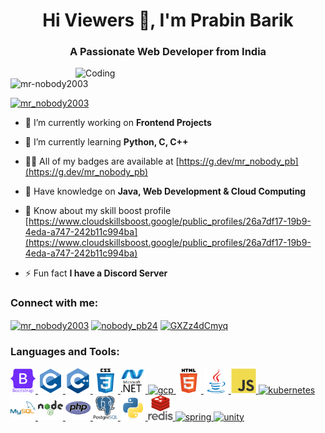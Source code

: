 <h1 align="center">Hi Viewers 👋, I'm Prabin Barik</h1>
<h3 align="center">A Passionate Web Developer from India</h3>
<img align="right" alt="Coding" width="400" src="https://images.unsplash.com/photo-1507238691740-187a5b1d37b8?ixlib=rb-1.2.1&ixid=MnwxMjA3fDB8MHxzZWFyY2h8M3x8d2ViJTIwZGV2ZWxvcGVyfGVufDB8fDB8fA%3D%3D&auto=format&fit=crop&w=500&q=60">

<p align="left"> <img src="https://komarev.com/ghpvc/?username=mr-nobody2003&label=Profile%20views&color=1483c8&style=flat" alt="mr-nobody2003" /> </p>

<p align="left"> <a href="https://twitter.com/mr_nobody2003" target="blank"><img src="https://img.shields.io/twitter/follow/mr_nobody2003?logo=twitter&style=for-the-badge" alt="mr_nobody2003" /></a> </p>

- 🔭 I’m currently working on **Frontend Projects**

- 🌱 I’m currently learning **Python, C, C++**

- 👨‍💻 All of my badges are available at [https://g.dev/mr_nobody_pb](https://g.dev/mr_nobody_pb)

- 💬 Have knowledge on **Java, Web Development & Cloud Computing**

- 📄 Know about my skill boost profile [https://www.cloudskillsboost.google/public_profiles/26a7df17-19b9-4eda-a747-242b11c994ba](https://www.cloudskillsboost.google/public_profiles/26a7df17-19b9-4eda-a747-242b11c994ba)

- ⚡ Fun fact **I have a Discord Server**

<h3 align="left">Connect with me:</h3>
<p align="left">
<a href="https://twitter.com/mr_nobody2003" target="blank"><img align="center" src="https://raw.githubusercontent.com/rahuldkjain/github-profile-readme-generator/master/src/images/icons/Social/twitter.svg" alt="mr_nobody2003" height="30" width="40" /></a>
<a href="https://www.hackerrank.com/nobody_pb24" target="blank"><img align="center" src="https://raw.githubusercontent.com/rahuldkjain/github-profile-readme-generator/master/src/images/icons/Social/hackerrank.svg" alt="nobody_pb24" height="30" width="40" /></a>
<a href="https://discord.gg/GXZz4dCmyq" target="blank"><img align="center" src="https://raw.githubusercontent.com/rahuldkjain/github-profile-readme-generator/master/src/images/icons/Social/discord.svg" alt="GXZz4dCmyq" height="30" width="40" /></a>
</p>

<h3 align="left">Languages and Tools:</h3>
<p align="left"> <a href="https://getbootstrap.com" target="_blank" rel="noreferrer"> <img src="https://raw.githubusercontent.com/devicons/devicon/master/icons/bootstrap/bootstrap-plain-wordmark.svg" alt="bootstrap" width="40" height="40"/> </a> <a href="https://www.cprogramming.com/" target="_blank" rel="noreferrer"> <img src="https://raw.githubusercontent.com/devicons/devicon/master/icons/c/c-original.svg" alt="c" width="40" height="40"/> </a> <a href="https://www.w3schools.com/cpp/" target="_blank" rel="noreferrer"> <img src="https://raw.githubusercontent.com/devicons/devicon/master/icons/cplusplus/cplusplus-original.svg" alt="cplusplus" width="40" height="40"/> </a> <a href="https://www.w3schools.com/css/" target="_blank" rel="noreferrer"> <img src="https://raw.githubusercontent.com/devicons/devicon/master/icons/css3/css3-original-wordmark.svg" alt="css3" width="40" height="40"/> </a> <a href="https://dotnet.microsoft.com/" target="_blank" rel="noreferrer"> <img src="https://raw.githubusercontent.com/devicons/devicon/master/icons/dot-net/dot-net-original-wordmark.svg" alt="dotnet" width="40" height="40"/> </a> <a href="https://cloud.google.com" target="_blank" rel="noreferrer"> <img src="https://www.vectorlogo.zone/logos/google_cloud/google_cloud-icon.svg" alt="gcp" width="40" height="40"/> </a> <a href="https://www.w3.org/html/" target="_blank" rel="noreferrer"> <img src="https://raw.githubusercontent.com/devicons/devicon/master/icons/html5/html5-original-wordmark.svg" alt="html5" width="40" height="40"/> </a> <a href="https://www.java.com" target="_blank" rel="noreferrer"> <img src="https://raw.githubusercontent.com/devicons/devicon/master/icons/java/java-original.svg" alt="java" width="40" height="40"/> </a> <a href="https://developer.mozilla.org/en-US/docs/Web/JavaScript" target="_blank" rel="noreferrer"> <img src="https://raw.githubusercontent.com/devicons/devicon/master/icons/javascript/javascript-original.svg" alt="javascript" width="40" height="40"/> </a> <a href="https://kubernetes.io" target="_blank" rel="noreferrer"> <img src="https://www.vectorlogo.zone/logos/kubernetes/kubernetes-icon.svg" alt="kubernetes" width="40" height="40"/> </a> <a href="https://www.mysql.com/" target="_blank" rel="noreferrer"> <img src="https://raw.githubusercontent.com/devicons/devicon/master/icons/mysql/mysql-original-wordmark.svg" alt="mysql" width="40" height="40"/> </a> <a href="https://nodejs.org" target="_blank" rel="noreferrer"> <img src="https://raw.githubusercontent.com/devicons/devicon/master/icons/nodejs/nodejs-original-wordmark.svg" alt="nodejs" width="40" height="40"/> </a> <a href="https://www.php.net" target="_blank" rel="noreferrer"> <img src="https://raw.githubusercontent.com/devicons/devicon/master/icons/php/php-original.svg" alt="php" width="40" height="40"/> </a> <a href="https://www.postgresql.org" target="_blank" rel="noreferrer"> <img src="https://raw.githubusercontent.com/devicons/devicon/master/icons/postgresql/postgresql-original-wordmark.svg" alt="postgresql" width="40" height="40"/> </a> <a href="https://www.python.org" target="_blank" rel="noreferrer"> <img src="https://raw.githubusercontent.com/devicons/devicon/master/icons/python/python-original.svg" alt="python" width="40" height="40"/> </a> <a href="https://redis.io" target="_blank" rel="noreferrer"> <img src="https://raw.githubusercontent.com/devicons/devicon/master/icons/redis/redis-original-wordmark.svg" alt="redis" width="40" height="40"/> </a> <a href="https://spring.io/" target="_blank" rel="noreferrer"> <img src="https://www.vectorlogo.zone/logos/springio/springio-icon.svg" alt="spring" width="40" height="40"/> </a> <a href="https://unity.com/" target="_blank" rel="noreferrer"> <img src="https://www.vectorlogo.zone/logos/unity3d/unity3d-icon.svg" alt="unity" width="40" height="40"/> </a> </p>
